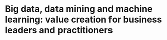 # Big data, data mining and machine learning: value creation for business leaders and practitioners



